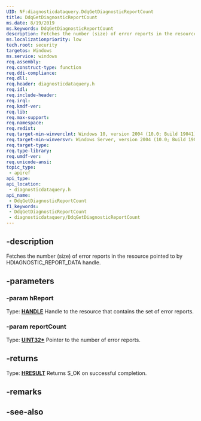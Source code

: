 ```yaml
---
UID: NF:diagnosticdataquery.DdqGetDiagnosticReportCount
title: DdqGetDiagnosticReportCount
ms.date: 8/19/2019
ms.keywords: DdqGetDiagnosticReportCount
description: Fetches the number (size) of error reports in the resource pointed to by HDIAGNOSTIC_REPORT_DATA handle.
ms.localizationpriority: low
tech.root: security
targetos: Windows
ms.service: windows
req.assembly: 
req.construct-type: function
req.ddi-compliance: 
req.dll: 
req.header: diagnosticdataquery.h
req.idl: 
req.include-header: 
req.irql: 
req.kmdf-ver: 
req.lib: 
req.max-support: 
req.namespace: 
req.redist: 
req.target-min-winverclnt: Windows 10, version 2004 (10.0; Build 19041)
req.target-min-winversvr: Windows Server, version 2004 (10.0; Build 19041)
req.target-type: 
req.type-library: 
req.umdf-ver: 
req.unicode-ansi: 
topic_type:
 - apiref
api_type:
api_location:
 - diagnosticdataquery.h
api_name:
 - DdqGetDiagnosticReportCount
f1_keywords:
 - DdqGetDiagnosticReportCount
 - diagnosticdataquery/DdqGetDiagnosticReportCount
---
```


## -description

Fetches the number (size) of error reports in the resource pointed to by HDIAGNOSTIC_REPORT_DATA handle.

## -parameters

### -param hReport

Type: **[HANDLE](/windows/desktop/com/structure-of-com-error-codes)**
Handle to the resource that contains the set of error reports.

### -param reportCount

Type: **[UINT32\*](/windows/desktop/com/structure-of-com-error-codes)**
Pointer to the number of error reports.

## -returns

Type: **[HRESULT](/windows/desktop/com/structure-of-com-error-codes)**
Returns S_OK on successful completion.

## -remarks

## -see-also

